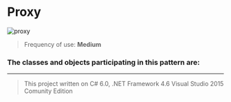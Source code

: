 # Proxy

![proxy](https://cloud.githubusercontent.com/assets/24522089/24169979/b3a679c4-0e98-11e7-9775-e468994f2d03.png)

> Frequency of use: **Medium**

### The classes and objects participating in this pattern are:



-------------------------------------------------------------------------------------------------
> This project written on C# 6.0, .NET Framework 4.6 Visual Studio 2015 Comunity Edition

